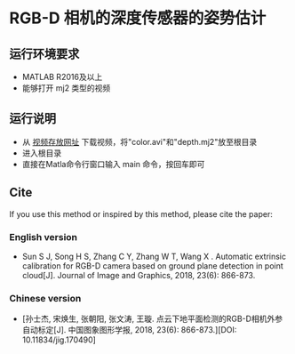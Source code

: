 # RGB-D 相机的深度传感器的姿势估计
## 运行环境要求
- MATLAB R2016及以上
- 能够打开 mj2 类型的视频

## 运行说明
- 从 [视频存放网址](https://pan.baidu.com/s/1pLeAog7) 下载视频，将"color.avi"和"depth.mj2"放至根目录
- 进入根目录
- 直接在Matla命令行窗口输入 main 命令，按回车即可

## Cite
If you use this method or inspired by this method, please cite the paper:

### English version
- Sun S J, Song H S, Zhang C Y, Zhang W T, Wang X	. Automatic extrinsic calibration for RGB-D camera based on ground plane detection in point cloud[J]. Journal of Image and Graphics, 2018, 23(6): 866-873.

### Chinese version
- [孙士杰, 宋焕生, 张朝阳, 张文涛, 王璇. 点云下地平面检测的RGB-D相机外参自动标定[J]. 中国图象图形学报, 2018, 23(6): 866-873.][DOI: 10.11834/jig.170490]
